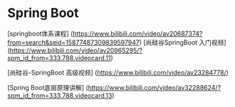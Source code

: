 # Spring Boot

[springboot体系课程] (https://www.bilibili.com/video/av20687374?from=search&seid=15877487309839597947)
[尚硅谷SpringBoot 入门视频] (https://www.bilibili.com/video/av20965295/?spm_id_from=333.788.videocard.11)

[尚硅谷-SpringBoot 高级视频] (https://www.bilibili.com/video/av23284778/)

[Spring Boot底层原理讲解] (https://www.bilibili.com/video/av32288624/?spm_id_from=333.788.videocard.13)













